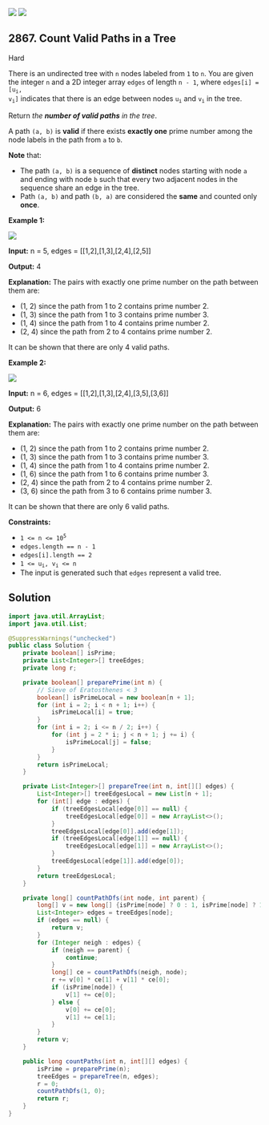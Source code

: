 [![](https://img.shields.io/github/stars/javadev/LeetCode-in-Java?label=Stars&style=flat-square)](https://github.com/javadev/LeetCode-in-Java)
[![](https://img.shields.io/github/forks/javadev/LeetCode-in-Java?label=Fork%20me%20on%20GitHub%20&style=flat-square)](https://github.com/javadev/LeetCode-in-Java/fork)

## 2867\. Count Valid Paths in a Tree

Hard

There is an undirected tree with `n` nodes labeled from `1` to `n`. You are given the integer `n` and a 2D integer array `edges` of length `n - 1`, where <code>edges[i] = [u<sub>i</sub>, v<sub>i</sub>]</code> indicates that there is an edge between nodes <code>u<sub>i</sub></code> and <code>v<sub>i</sub></code> in the tree.

Return _the **number of valid paths** in the tree_.

A path `(a, b)` is **valid** if there exists **exactly one** prime number among the node labels in the path from `a` to `b`.

**Note** that:

*   The path `(a, b)` is a sequence of **distinct** nodes starting with node `a` and ending with node `b` such that every two adjacent nodes in the sequence share an edge in the tree.
*   Path `(a, b)` and path `(b, a)` are considered the **same** and counted only **once**.

**Example 1:**

![](https://assets.leetcode.com/uploads/2023/08/27/example1.png)

**Input:** n = 5, edges = \[\[1,2],[1,3],[2,4],[2,5]]

**Output:** 4

**Explanation:** The pairs with exactly one prime number on the path between them are: 
- (1, 2) since the path from 1 to 2 contains prime number 2. 
- (1, 3) since the path from 1 to 3 contains prime number 3.
- (1, 4) since the path from 1 to 4 contains prime number 2. 
- (2, 4) since the path from 2 to 4 contains prime number 2. 

It can be shown that there are only 4 valid paths.

**Example 2:**

![](https://assets.leetcode.com/uploads/2023/08/27/example2.png)

**Input:** n = 6, edges = \[\[1,2],[1,3],[2,4],[3,5],[3,6]]

**Output:** 6

**Explanation:** The pairs with exactly one prime number on the path between them are: 
- (1, 2) since the path from 1 to 2 contains prime number 2. 
- (1, 3) since the path from 1 to 3 contains prime number 3. 
- (1, 4) since the path from 1 to 4 contains prime number 2. 
- (1, 6) since the path from 1 to 6 contains prime number 3. 
- (2, 4) since the path from 2 to 4 contains prime number 2. 
- (3, 6) since the path from 3 to 6 contains prime number 3. 

It can be shown that there are only 6 valid paths.

**Constraints:**

*   <code>1 <= n <= 10<sup>5</sup></code>
*   `edges.length == n - 1`
*   `edges[i].length == 2`
*   <code>1 <= u<sub>i</sub>, v<sub>i</sub> <= n</code>
*   The input is generated such that `edges` represent a valid tree.

## Solution

```java
import java.util.ArrayList;
import java.util.List;

@SuppressWarnings("unchecked")
public class Solution {
    private boolean[] isPrime;
    private List<Integer>[] treeEdges;
    private long r;

    private boolean[] preparePrime(int n) {
        // Sieve of Eratosthenes < 3
        boolean[] isPrimeLocal = new boolean[n + 1];
        for (int i = 2; i < n + 1; i++) {
            isPrimeLocal[i] = true;
        }
        for (int i = 2; i <= n / 2; i++) {
            for (int j = 2 * i; j < n + 1; j += i) {
                isPrimeLocal[j] = false;
            }
        }
        return isPrimeLocal;
    }

    private List<Integer>[] prepareTree(int n, int[][] edges) {
        List<Integer>[] treeEdgesLocal = new List[n + 1];
        for (int[] edge : edges) {
            if (treeEdgesLocal[edge[0]] == null) {
                treeEdgesLocal[edge[0]] = new ArrayList<>();
            }
            treeEdgesLocal[edge[0]].add(edge[1]);
            if (treeEdgesLocal[edge[1]] == null) {
                treeEdgesLocal[edge[1]] = new ArrayList<>();
            }
            treeEdgesLocal[edge[1]].add(edge[0]);
        }
        return treeEdgesLocal;
    }

    private long[] countPathDfs(int node, int parent) {
        long[] v = new long[] {isPrime[node] ? 0 : 1, isPrime[node] ? 1 : 0};
        List<Integer> edges = treeEdges[node];
        if (edges == null) {
            return v;
        }
        for (Integer neigh : edges) {
            if (neigh == parent) {
                continue;
            }
            long[] ce = countPathDfs(neigh, node);
            r += v[0] * ce[1] + v[1] * ce[0];
            if (isPrime[node]) {
                v[1] += ce[0];
            } else {
                v[0] += ce[0];
                v[1] += ce[1];
            }
        }
        return v;
    }

    public long countPaths(int n, int[][] edges) {
        isPrime = preparePrime(n);
        treeEdges = prepareTree(n, edges);
        r = 0;
        countPathDfs(1, 0);
        return r;
    }
}
```